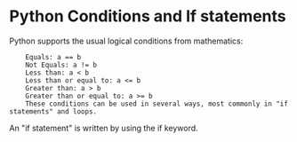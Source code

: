 # Python Conditions and If statements

Python supports the usual logical conditions from mathematics:

        Equals: a == b
        Not Equals: a != b
        Less than: a < b
        Less than or equal to: a <= b
        Greater than: a > b
        Greater than or equal to: a >= b
        These conditions can be used in several ways, most commonly in "if statements" and loops.

An "if statement" is written by using the if keyword.
